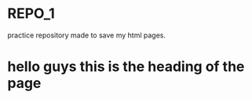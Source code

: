 # REPO_1
practice repository made to save my html pages.
<!DOCTYPE html>
<html> 
  <head> <title> hi this is a webpage </title> </head>
  <body> 
    <div> <h1> hello guys this is the heading of the page </h1> </div>
  </body>
</html>
